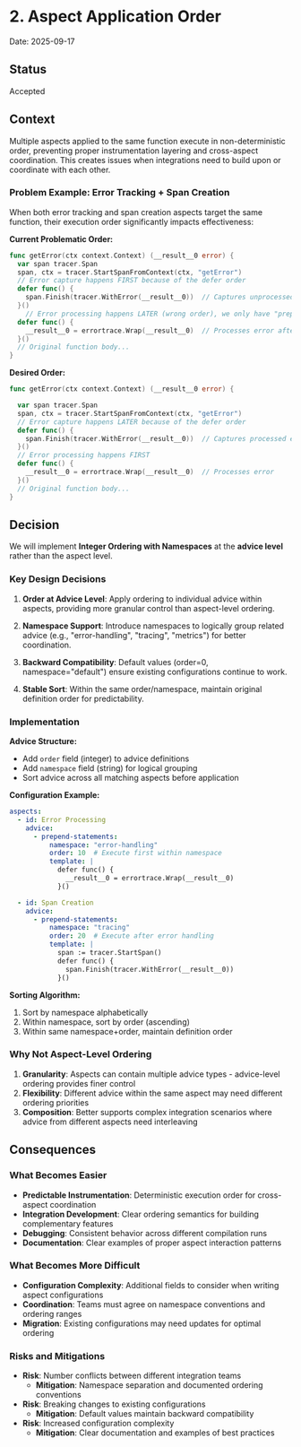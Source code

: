 # 2. Aspect Application Order

Date: 2025-09-17

## Status

Accepted

## Context

Multiple aspects applied to the same function execute in non-deterministic order, preventing proper instrumentation layering and cross-aspect coordination. This creates issues when integrations need to build upon or coordinate with each other.

### Problem Example: Error Tracking + Span Creation

When both error tracking and span creation aspects target the same function, their execution order significantly impacts effectiveness:

**Current Problematic Order:**

```go
func getError(ctx context.Context) (__result__0 error) {
  var span tracer.Span
  span, ctx = tracer.StartSpanFromContext(ctx, "getError")
  // Error capture happens FIRST because of the defer order
  defer func() {
    span.Finish(tracer.WithError(__result__0))  // Captures unprocessed error
  }()
    // Error processing happens LATER (wrong order), we only have "prepend statements" so we need "defer"
  defer func() {
    __result__0 = errortrace.Wrap(__result__0)  // Processes error after capture
  }()
  // Original function body...
}
```

**Desired Order:**

```go
func getError(ctx context.Context) (__result__0 error) {

  var span tracer.Span
  span, ctx = tracer.StartSpanFromContext(ctx, "getError")
  // Error capture happens LATER because of the defer order
  defer func() {
    span.Finish(tracer.WithError(__result__0))  // Captures processed error
  }()
  // Error processing happens FIRST
  defer func() {
    __result__0 = errortrace.Wrap(__result__0)  // Processes error
  }()
  // Original function body...
}
```

## Decision

We will implement **Integer Ordering with Namespaces** at the **advice level** rather than the aspect level.

### Key Design Decisions

1. **Order at Advice Level**: Apply ordering to individual advice within aspects, providing more granular control than aspect-level ordering.

2. **Namespace Support**: Introduce namespaces to logically group related advice (e.g., "error-handling", "tracing", "metrics") for better coordination.

3. **Backward Compatibility**: Default values (order=0, namespace="default") ensure existing configurations continue to work.

4. **Stable Sort**: Within the same order/namespace, maintain original definition order for predictability.

### Implementation

**Advice Structure:**

- Add `order` field (integer) to advice definitions
- Add `namespace` field (string) for logical grouping
- Sort advice across all matching aspects before application

**Configuration Example:**

```yaml
aspects:
  - id: Error Processing
    advice:
      - prepend-statements:
          namespace: "error-handling"
          order: 10  # Execute first within namespace
          template: |
            defer func() {
              __result__0 = errortrace.Wrap(__result__0)
            }()

  - id: Span Creation
    advice:
      - prepend-statements:
          namespace: "tracing"
          order: 20  # Execute after error handling
          template: |
            span := tracer.StartSpan()
            defer func() {
              span.Finish(tracer.WithError(__result__0))
            }()
```

**Sorting Algorithm:**

1. Sort by namespace alphabetically
2. Within namespace, sort by order (ascending)
3. Within same namespace+order, maintain definition order

### Why Not Aspect-Level Ordering

1. **Granularity**: Aspects can contain multiple advice types - advice-level ordering provides finer control
2. **Flexibility**: Different advice within the same aspect may need different ordering priorities
3. **Composition**: Better supports complex integration scenarios where advice from different aspects need interleaving

## Consequences

### What Becomes Easier

- **Predictable Instrumentation**: Deterministic execution order for cross-aspect coordination
- **Integration Development**: Clear ordering semantics for building complementary features
- **Debugging**: Consistent behavior across different compilation runs
- **Documentation**: Clear examples of proper aspect interaction patterns

### What Becomes More Difficult

- **Configuration Complexity**: Additional fields to consider when writing aspect configurations
- **Coordination**: Teams must agree on namespace conventions and ordering ranges
- **Migration**: Existing configurations may need updates for optimal ordering

### Risks and Mitigations

- **Risk**: Number conflicts between different integration teams
  - **Mitigation**: Namespace separation and documented ordering conventions
- **Risk**: Breaking changes to existing configurations
  - **Mitigation**: Default values maintain backward compatibility
- **Risk**: Increased configuration complexity
  - **Mitigation**: Clear documentation and examples of best practices
